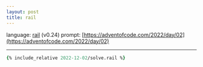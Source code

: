 ```yaml
---
layout: post
title: rail
---
```


language: [rail](https://github.com/hiljusti/rail) (v0.24)
prompt: [https://adventofcode.com/2022/day/02](https://adventofcode.com/2022/day/02)

---

```tcl
{% include_relative 2022-12-02/solve.rail %}
```

